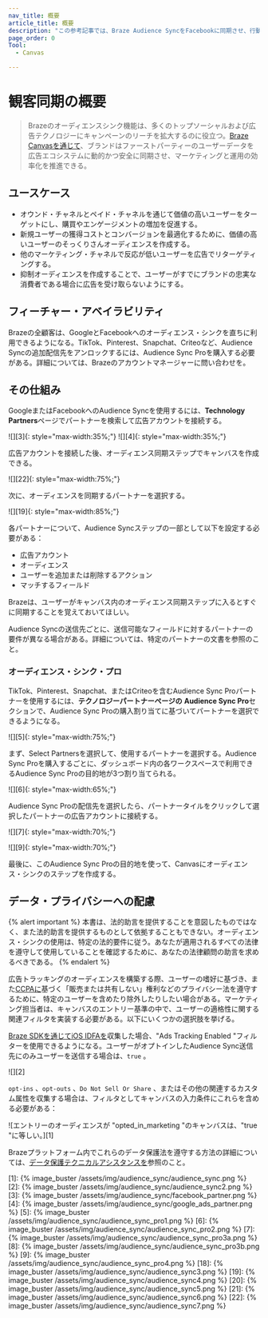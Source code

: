 ```yaml
---
nav_title: 概要
article_title: 概要
description: "この参考記事では、Braze Audience SyncをFacebookに同期させ、行動トリガーやセグメンテーションなどに基づいて広告を配信する方法を紹介する。"
page_order: 0
Tool:
  - Canvas

---
```


# 観客同期の概要

> Brazeのオーディエンスシンク機能は、多くのトップソーシャルおよび広告テクノロジーにキャンペーンのリーチを拡大するのに役立つ。[Braze Canvasを通じて]({{site.baseurl}}/user_guide/engagement_tools/canvas)、ブランドはファーストパーティーのユーザーデータを広告エコシステムに動的かつ安全に同期させ、マーケティングと運用の効率化を推進できる。

## ユースケース

- オウンド・チャネルとペイド・チャネルを通じて価値の高いユーザーをターゲットにし、購買やエンゲージメントの増加を促進する。
- 新規ユーザーの獲得コストとコンバージョンを最適化するために、価値の高いユーザーのそっくりさんオーディエンスを作成する。
- 他のマーケティング・チャネルで反応が低いユーザーを広告でリターゲティングする。
- 抑制オーディエンスを作成することで、ユーザーがすでにブランドの忠実な消費者である場合に広告を受け取らないようにする。

## フィーチャー・アベイラビリティ

Brazeの全顧客は、GoogleとFacebookへのオーディエンス・シンクを直ちに利用できるようになる。TikTok、Pinterest、Snapchat、Criteoなど、Audience Syncの追加配信先をアンロックするには、Audience Sync Proを購入する必要がある。詳細については、Brazeのアカウントマネージャーに問い合わせを。

## その仕組み

GoogleまたはFacebookへのAudience Syncを使用するには、**Technology Partners**ページでパートナーを検索して広告アカウントを接続する。

![][3]{: style="max-width:35%;"} ![][4]{: style="max-width:35%;"}

広告アカウントを接続した後、オーディエンス同期ステップでキャンバスを作成できる。

![][22]{: style="max-width:75%;"}

次に、オーディエンスを同期するパートナーを選択する。

![][19]{: style="max-width:85%;"}

各パートナーについて、Audience Syncステップの一部として以下を設定する必要がある： 
- 広告アカウント
- オーディエンス 
- ユーザーを追加または削除するアクション 
- マッチするフィールド 

Brazeは、ユーザーがキャンバス内のオーディエンス同期ステップに入るとすぐに同期することを覚えておいてほしい。 

Audience Syncの送信先ごとに、送信可能なフィールドに対するパートナーの要件が異なる場合がある。詳細については、特定のパートナーの文書を参照のこと。 

### オーディエンス・シンク・プロ

TikTok、Pinterest、Snapchat、またはCriteoを含むAudience Sync Proパートナーを使用するには、**テクノロジーパートナーページの** **Audience Sync Pro**セクションで、Audience Sync Proの購入割り当てに基づいてパートナーを選択できるようになる。

![][5]{: style="max-width:75%;"}

まず、Select Partnersを選択して、使用するパートナーを選択する。Audience Sync Proを購入するごとに、ダッシュボード内の各ワークスペースで利用できるAudience Sync Proの目的地が3つ割り当てられる。

![][6]{: style="max-width:65%;"}

Audience Sync Proの配信先を選択したら、パートナータイルをクリックして選択したパートナーの広告アカウントに接続する。

![][7]{: style="max-width:70%;"}

![][9]{: style="max-width:70%;"}

最後に、このAudience Sync Proの目的地を使って、Canvasにオーディエンス・シンクのステップを作成する。

## データ・プライバシーへの配慮

{% alert important %}
本書は、法的助言を提供することを意図したものではなく、また法的助言を提供するものとして依拠することもできない。オーディエンス・シンクの使用は、特定の法的要件に従う。あなたが適用されるすべての法律を遵守して使用していることを確認するために、あなたの法律顧問の助言を求めるべきである。
{% endalert %}

広告トラッキングのオーディエンスを構築する際、ユーザーの嗜好に基づき、また[CCPAに](https://oag.ca.gov/privacy/ccpa)基づく「販売または共有しない」権利などのプライバシー法を遵守するために、特定のユーザーを含めたり除外したりしたい場合がある。マーケティング担当者は、キャンバスのエントリー基準の中で、ユーザーの適格性に関する関連フィルタを実装する必要がある。以下にいくつかの選択肢を挙げる。

[Braze SDKを通じてiOS IDFAを]({{site.baseurl}}/developer_guide/platform_integration_guides/ios/initial_sdk_setup/other_sdk_customizations/#optional-idfa-collection)収集した場合、"Ads Tracking Enabled "フィルターを使用できるようになる。ユーザーがオプトインしたAudience Sync送信先にのみユーザーを送信する場合は、`true` 。

![][2]

`opt-ins` 、`opt-outs` 、`Do Not Sell Or Share` 、またはその他の関連するカスタム属性を収集する場合は、フィルタとしてキャンバスの入力条件にこれらを含める必要がある：

![エントリーのオーディエンスが "opted_in_marketing "のキャンバスは、"true "に等しい。][1]

Brazeプラットフォーム内でこれらのデータ保護法を遵守する方法の詳細については、[データ保護テクニカルアシスタンスを]({{site.baseurl}}/dp-technical-assistance/)参照のこと。

[1]: {% image_buster /assets/img/audience_sync/audience_sync.png %}
[2]: {% image_buster /assets/img/audience_sync/audience_sync2.png %}
[3]: {% image_buster /assets/img/audience_sync/facebook_partner.png %}
[4]: {% image_buster /assets/img/audience_sync/google_ads_partner.png %}
[5]: {% image_buster /assets/img/audience_sync/audience_sync_pro1.png %}
[6]: {% image_buster /assets/img/audience_sync/audience_sync_pro2.png %}
[7]: {% image_buster /assets/img/audience_sync/audience_sync_pro3a.png %}
[8]: {% image_buster /assets/img/audience_sync/audience_sync_pro3b.png %}
[9]: {% image_buster /assets/img/audience_sync/audience_sync_pro4.png %}
[18]: {% image_buster /assets/img/audience_sync/audience_sync3.png %}
[19]: {% image_buster /assets/img/audience_sync/audience_sync4.png %}
[20]: {% image_buster /assets/img/audience_sync/audience_sync5.png %}
[21]: {% image_buster /assets/img/audience_sync/audience_sync6.png %}
[22]: {% image_buster /assets/img/audience_sync/audience_sync7.png %}